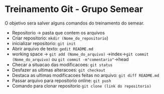 # Treinamento Git - Grupo Semear

O objetivo sera salver alguns comandos do treinamento do semear.

- Repositorio -> pasta que contem os arquivos 
- Criar repositorio:
`mkdir (Nome_do_repositorio`) 
- inicializar repositorio:
`git init`
-  Abrir arquivo de texto:
`gedit README.md`
- working space -> `git add (Nome_do_arquivo)` ->index->`git commit (Nome_do_arquivo)` ou `git commit -m"comentario"`->head
- Checar a situacao das modificacoes: `git status`
- Desfazer as ultimas alteracoes: `git checkout`
- Destaca as ultimas modificacoes feitas no arquivo: 
`git diff README.md`  
- Passar arquivo para repositorio online:
`git push` 
- Comando para clonar repositorio
`git clone (link do repositorio)`
